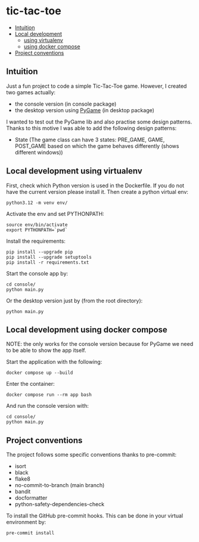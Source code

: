 # tic-tac-toe

* [Intuition](#intuition)
* [Local development](#local-development-using-virtualenv)
    * [using virtualenv](#local-development-using-virtualenv)
    * [using docker compose](#local-development-using-docker-compose)
* [Project conventions](#project-conventions)

## Intuition
Just a fun project to code a simple Tic-Tac-Toe game. However, I created two games actually:
- the console version (in console package)
- the desktop version using [PyGame](https://www.pygame.org/news) (in desktop package)

I wanted to test out the PyGame lib and also practise some design patterns. Thanks to this motive I
was able to add the following design patterns:
- State (The game class can have 3 states: PRE_GAME, GAME, POST_GAME based on which the game behaves differently
(shows different windows))


## Local development using virtualenv
First, check which Python version is used in the Dockerfile.
If you do not have the current version please install it.
Then create a python virtual env:
```shell
python3.12 -m venv env/
```

Activate the env and set PYTHONPATH:
```shell
source env/bin/activate
export PYTHONPATH=`pwd`
```

Install the requirements:
```shell
pip install --upgrade pip
pip install --upgrade setuptools
pip install -r requirements.txt
```

Start the console app by:
```shell
cd console/
python main.py
```
Or the desktop version just by (from the root directory):
```shell
python main.py
```


## Local development using docker compose
NOTE: the only works for the console version because for PyGame we need to be able to show the app itself.

Start the application with the following:
```shell
docker compose up --build
```
Enter the container:
```shell
docker compose run --rm app bash
```
And run the console version with:
```shell
cd console/
python main.py
```

## Project conventions
The project follows some specific conventions thanks to pre-commit:
- isort
- black
- flake8
- no-commit-to-branch (main branch)
- bandit
- docformatter
- python-safety-dependencies-check

To install the GitHub pre-commit hooks. This can be done in your virtual
environment by:
```shell
pre-commit install
```